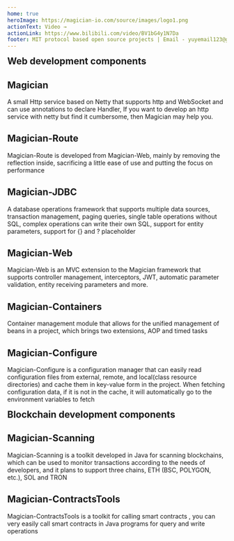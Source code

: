 ```yaml
---
home: true
heroImage: https://magician-io.com/source/images/logo1.png
actionText: Video →
actionLink: https://www.bilibili.com/video/BV1bG4y1N7Da
footer: MIT protocol based open source projects | Email - yuyemail123@gmail.com
---
```


<h2 style="margin:0px;">Web development components</h2>
<div class="features" style="border:0px;margin-top:0px;padding-top:0px;">
  <div class="feature">
    <h2>Magician</h2>
    <p>A small Http service based on Netty that supports http and WebSocket and can use annotations to declare
      Handler, If you want to develop an http service with netty but find it cumbersome, then Magician may help
      you.</p>
  </div>
  <div class="feature">
    <h2>Magician-Route</h2>
    <p>Magician-Route is developed from Magician-Web, mainly by removing the reflection inside, sacrificing a
      little ease of use and putting the focus on performance</p>
  </div>
  <div class="feature">
    <h2>Magician-JDBC</h2>
    <p>A database operations framework that supports multiple data sources, transaction management, paging
      queries, single table operations without SQL, complex operations can write their own SQL, support for
      entity parameters, support for {} and ? placeholder</p>
  </div>
  <div class="feature">
    <h2>Magician-Web</h2>
    <p>Magician-Web is an MVC extension to the Magician framework that supports controller management,
      interceptors, JWT, automatic parameter validation, entity receiving parameters and more.</p>
  </div>
  <div class="feature">
    <h2>Magician-Containers</h2>
    <p>Container management module that allows for the unified management of beans in a project, which brings
      two extensions, AOP and timed tasks</p>
  </div>
  <div class="feature">
    <h2>Magician-Configure</h2>
    <p>Magician-Configure is a configuration manager that can easily read configuration files from external,
      remote, and local(class resource directories) and cache them in key-value form in the project. When
      fetching configuration data, if it is not in the cache, it will automatically go to the environment
      variables to fetch</p>
  </div>
</div>
<h2 style="margin:0px;">Blockchain development components</h2>
<div class="features" style="border:0px;margin-top:0px;padding-top:0px;">
  <div class="feature">
    <h2>Magician-Scanning</h2>
    <p>
      Magician-Scanning is a toolkit developed in Java for scanning blockchains, which can be used to monitor transactions according to the needs of developers, and it plans to support three chains, ETH (BSC, POLYGON, etc.), SOL and TRON
    </p>
  </div>
  <div class="feature">
    <h2>Magician-ContractsTools</h2>
    <p>
      Magician-ContractsTools is a toolkit for calling smart contracts , you can very easily call smart contracts in Java programs for query and write operations
    </p>
  </div>
  <div class="feature">
    <h2>&nbsp;</h2>
    <p>
      &nbsp;
    </p>
  </div>
</div>